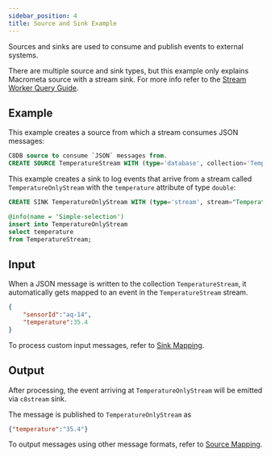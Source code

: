```yaml
---
sidebar_position: 4
title: Source and Sink Example
---
```


Sources and sinks are used to consume and publish events to external systems.

There are multiple source and sink types, but this example only explains Macrometa source with a stream sink. For more info refer to the [Stream Worker Query Guide](../query-guide/index.md).

## Example

This example creates a source from which a stream consumes JSON messages:

```sql
C8DB source to consume `JSON` messages from.
CREATE SOURCE TemperatureStream WITH (type='database', collection='TemperatureStream', collection.type="doc", replication.type="global", map.type='json') (sensorId string, temperature double);
```

This example creates a sink to log events that arrive from a stream called `TemperatureOnlyStream` with the `temperature` attribute of type `double`:

```sql
CREATE SINK TemperatureOnlyStream WITH (type='stream', stream="TemperatureOnlyStream", replication.type="local", map.type='json') (temperature double);

@info(name = 'Simple-selection')
insert into TemperatureOnlyStream
select temperature
from TemperatureStream;
```

## Input

When a JSON message is written to the collection `TemperatureStream`, it automatically gets mapped to an event in the `TemperatureStream` stream.

```json
{
    "sensorId":"aq-14",
    "temperature":35.4
}
```

To process custom input messages, refer to [Sink Mapping](../sink/sink-mapping/index.md).

## Output

After processing, the event arriving at `TemperatureOnlyStream` will be emitted via `c8stream` sink.

The message is published to `TemperatureOnlyStream` as

```json
{"temperature":"35.4"}
```

To output messages using other message formats, refer to [Source Mapping](../source/source-mapping/index.md).
